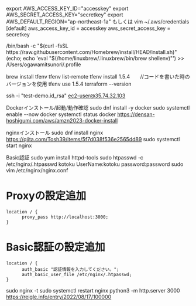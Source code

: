 export AWS_ACCESS_KEY_ID="accesskey"
export AWS_SECRET_ACCESS_KEY="secretkey"
export AWS_DEFAULT_REGION="ap-northeast-1a"
もしくは
vim ~/.aws/credentials
[default]
aws_access_key_id = accesskey
aws_secret_access_key = secretkey

/bin/bash -c "$(curl -fsSL https://raw.githubusercontent.com/Homebrew/install/HEAD/install.sh)"
(echo; echo 'eval "$(/home/linuxbrew/.linuxbrew/bin/brew shellenv)"') >> /Users/ogawamitsunori/.profile


brew install tfenv
tfenv list-remote
tfenv install 1.5.4　　//コードを書いた時のバージョンを使用
tfenv use 1.5.4
terraform --version

ssh -i "test-demo.id_rsa" ec2-user@35.74.32.103 

Dockerインストール/起動/動作確認
sudo dnf install -y docker
sudo systemctl enable --now docker
systemctl status docker
https://densan-hoshigumi.com/aws/amzn2023-docker-install

nginxインストール
sudo dnf install nginx
https://qiita.com/Tosh39/items/5f7d038f536e2565dd89
sudo systemctl start nginx


Basic認証
sudo yum install httpd-tools
sudo htpasswd -c /etc/nginx/.htpasswd kotoku
UserName:kotoku
password:password
sudo vim /etc/nginx/nginx.conf
# Proxyの設定追加
    location / {
          proxy_pass http://localhost:3000;
    }
# Basic認証の設定追加
	location / {
          auth_basic "認証情報を入力してください。";
          auth_basic_user_file /etc/nginx/.htpasswd;
	}
sudo nginx -t
sudo systemctl restart nginx
python3 -m http.server 3000
https://reigle.info/entry/2022/08/17/100000

